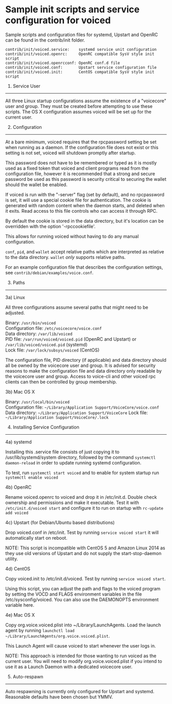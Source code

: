 Sample init scripts and service configuration for voiced
==========================================================

Sample scripts and configuration files for systemd, Upstart and OpenRC
can be found in the contrib/init folder.

    contrib/init/voiced.service:    systemd service unit configuration
    contrib/init/voiced.openrc:     OpenRC compatible SysV style init script
    contrib/init/voiced.openrcconf: OpenRC conf.d file
    contrib/init/voiced.conf:       Upstart service configuration file
    contrib/init/voiced.init:       CentOS compatible SysV style init script

1. Service User
---------------------------------

All three Linux startup configurations assume the existence of a "voicecore" user
and group.  They must be created before attempting to use these scripts.
The OS X configuration assumes voiced will be set up for the current user.

2. Configuration
---------------------------------

At a bare minimum, voiced requires that the rpcpassword setting be set
when running as a daemon.  If the configuration file does not exist or this
setting is not set, voiced will shutdown promptly after startup.

This password does not have to be remembered or typed as it is mostly used
as a fixed token that voiced and client programs read from the configuration
file, however it is recommended that a strong and secure password be used
as this password is security critical to securing the wallet should the
wallet be enabled.

If voiced is run with the "-server" flag (set by default), and no rpcpassword is set,
it will use a special cookie file for authentication. The cookie is generated with random
content when the daemon starts, and deleted when it exits. Read access to this file
controls who can access it through RPC.

By default the cookie is stored in the data directory, but it's location can be overridden
with the option '-rpccookiefile'.

This allows for running voiced without having to do any manual configuration.

`conf`, `pid`, and `wallet` accept relative paths which are interpreted as
relative to the data directory. `wallet` *only* supports relative paths.

For an example configuration file that describes the configuration settings,
see `contrib/debian/examples/voice.conf`.

3. Paths
---------------------------------

3a) Linux

All three configurations assume several paths that might need to be adjusted.

Binary:              `/usr/bin/voiced`  
Configuration file:  `/etc/voicecore/voice.conf`  
Data directory:      `/var/lib/voiced`  
PID file:            `/var/run/voiced/voiced.pid` (OpenRC and Upstart) or `/var/lib/voiced/voiced.pid` (systemd)  
Lock file:           `/var/lock/subsys/voiced` (CentOS)  

The configuration file, PID directory (if applicable) and data directory
should all be owned by the voicecore user and group.  It is advised for security
reasons to make the configuration file and data directory only readable by the
voicecore user and group.  Access to voice-cli and other voiced rpc clients
can then be controlled by group membership.

3b) Mac OS X

Binary:              `/usr/local/bin/voiced`  
Configuration file:  `~/Library/Application Support/VoiceCore/voice.conf`  
Data directory:      `~/Library/Application Support/VoiceCore`
Lock file:           `~/Library/Application Support/VoiceCore/.lock`

4. Installing Service Configuration
-----------------------------------

4a) systemd

Installing this .service file consists of just copying it to
/usr/lib/systemd/system directory, followed by the command
`systemctl daemon-reload` in order to update running systemd configuration.

To test, run `systemctl start voiced` and to enable for system startup run
`systemctl enable voiced`

4b) OpenRC

Rename voiced.openrc to voiced and drop it in /etc/init.d.  Double
check ownership and permissions and make it executable.  Test it with
`/etc/init.d/voiced start` and configure it to run on startup with
`rc-update add voiced`

4c) Upstart (for Debian/Ubuntu based distributions)

Drop voiced.conf in /etc/init.  Test by running `service voiced start`
it will automatically start on reboot.

NOTE: This script is incompatible with CentOS 5 and Amazon Linux 2014 as they
use old versions of Upstart and do not supply the start-stop-daemon utility.

4d) CentOS

Copy voiced.init to /etc/init.d/voiced. Test by running `service voiced start`.

Using this script, you can adjust the path and flags to the voiced program by
setting the VOCD and FLAGS environment variables in the file
/etc/sysconfig/voiced. You can also use the DAEMONOPTS environment variable here.

4e) Mac OS X

Copy org.voice.voiced.plist into ~/Library/LaunchAgents. Load the launch agent by
running `launchctl load ~/Library/LaunchAgents/org.voice.voiced.plist`.

This Launch Agent will cause voiced to start whenever the user logs in.

NOTE: This approach is intended for those wanting to run voiced as the current user.
You will need to modify org.voice.voiced.plist if you intend to use it as a
Launch Daemon with a dedicated voicecore user.

5. Auto-respawn
-----------------------------------

Auto respawning is currently only configured for Upstart and systemd.
Reasonable defaults have been chosen but YMMV.
